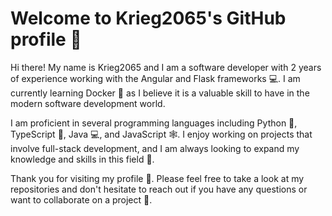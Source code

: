 <h1>Welcome to Krieg2065's GitHub profile 🚀</h1>
<p>Hi there! My name is Krieg2065 and I am a software developer with 2 years of experience working with the Angular and Flask frameworks 💻. I am currently learning Docker 🐳 as I believe it is a valuable skill to have in the modern software development world.</p>

<p>I am proficient in several programming languages including Python 🐍, TypeScript 💎, Java 💻, and JavaScript 🕸. I enjoy working on projects that involve full-stack development, and I am always looking to expand my knowledge and skills in this field 🚀.</p>

<p>Thank you for visiting my profile 🙏. Please feel free to take a look at my repositories and don't hesitate to reach out if you have any questions or want to collaborate on a project 🤝.</p>

